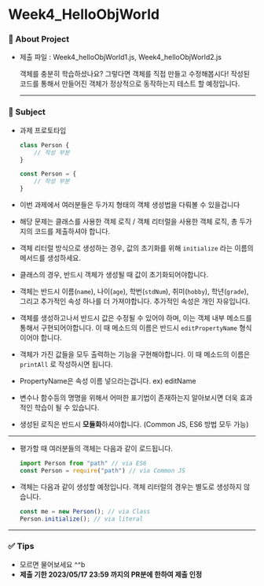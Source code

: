 # Week4_HelloObjWorld

### 📝 About Project
- 제출 파일 : Week4_helloObjWorld1.js, Week4_helloObjWorld2.js

  객체를 충분히 학습하셨나요? 그렇다면 객체를 직접 만들고 수정해봅시다!
  작성된 코드를 통해서 만들어진 객체가 정상적으로 동작하는지 테스트 할 예정입니다.

  ---

### 🚀 Subject

- 과제 프로토타입

    ```js
    class Person {
        // 작성 부분
    }
    ```
  ```js
  const Person = {
      // 작성 부분
  }
  ```

- 이번 과제에서 여러분들은 두가지 형태의 객체 생성법을 다뤄볼 수 있을겁니다
- 해당 문제는 클래스를 사용한 객체 로직 / 객체 리터럴을 사용한 객체 로직, 총 두가지의 코드를 제출하셔야 합니다.
- 객체 리터럴 방식으로 생성하는 경우, 값의 초기화를 위해 `initialize` 라는 이름의 메서드를 생성하세요.
- 클래스의 경우, 반드시 객체가 생성될 때 값이 초기화되어야합니다.
- 객체는 반드시 이름(`name`), 나이(`age`), 학번(`stdNum`), 취미(`hobby`), 학년(`grade`), 그리고 추가적인 속성 하나를 더 가져야합니다. 추가적인 속성은 개인 자유입니다.
- 객체를 생성하고나서 반드시 값은 수정될 수 있어야 하며, 이는 객체 내부 메소드를 통해서 구현되어야합니다. 이 때 메소드의 이름은 반드시 `editPropertyName` 형식이어야 합니다.
- 객체가 가진 값들을 모두 출력하는 기능을 구현해야합니다. 이 때 메소드의 이름은 `printAll` 로 작성하시면 됩니다.
- PropertyName은 속성 이름 넣으라는겁니다. ex) editName
- 변수나 함수등의 명명을 위해서 어떠한 표기법이 존재하는지 알아보시면 더욱 효과적인 학습이 될 수 있습니다.
- 생성된 로직은 반드시 **모듈화**하셔야합니다. (Common JS, ES6 방법 모두 가능)
---

- 평가할 때 여러분들의 객체는 다음과 같이 로드됩니다.

    ```js
    import Person from "path" // via ES6
    const Person = require("path") // via Common JS
    ```

- 객체는 다음과 같이 생성할 예정입니다. 객체 리터럴의 경우는 별도로 생성하지 않습니다.
   ```js
  const me = new Person(); // via Class
  Person.initialize(); // via literal
  ```

---

### ✅ Tips

- 모르면 물어보세요 ^^b
- **제출 기한 2023/05/17 23:59 까지의 PR분에 한하여 제출 인정**
